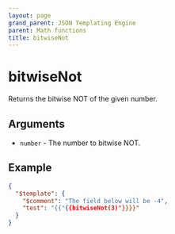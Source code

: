 ```yaml
---
layout: page
grand_parent: JSON Templating Engine
parent: Math functions
title: bitwiseNot
---
```


# bitwiseNot

Returns the bitwise NOT of the given number.
## Arguments

- `number` - The number to bitwise NOT.

## Example

```json
{
  "$template": {
    "$comment": "The field below will be -4",
    "test": "{{"{{bitwiseNot(3)"}}}}"
  }
}
```
